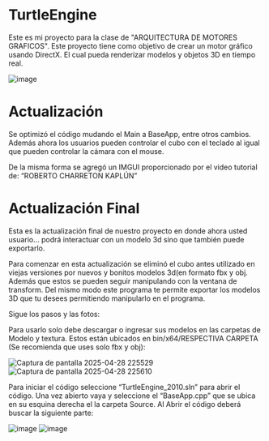 # TurtleEngine

Este es mi proyecto para la clase de "ARQUITECTURA DE MOTORES GRAFICOS".
Este proyecto tiene como objetivo de crear un motor gráfico usando DirectX. 
El cual pueda renderizar modelos y objetos 3D en tiempo real.

![image](https://github.com/user-attachments/assets/49763516-526d-4dc5-bc3a-528d877a41b5)

# Actualización

Se optimizó el código mudando el Main a BaseApp, entre otros cambios. Además ahora los usuarios pueden controlar el 
cubo con el teclado al igual que pueden controlar la cámara con el mouse.

De la misma forma se agregó un IMGUI proporcionado por el video tutorial de: “ROBERTO CHARRETON KAPLÚN”

# Actualización Final
Esta es la actualización final de nuestro proyecto en donde ahora usted usuario… podrá interactuar con un modelo 3d sino 
que también puede exportarlo.

Para comenzar en esta actualización se eliminó el cubo antes utilizado en viejas versiones por nuevos y bonitos modelos 
3d(en formato fbx y obj. Además que estos se pueden seguir manipulando con la ventana de transform. Del mismo modo este 
programa te permite exportar los modelos 3D que tu desees permitiendo manipularlo en el programa. 

Sigue los pasos y las fotos:

Para usarlo solo debe descargar o ingresar sus modelos en las carpetas de Modelo y textura. Estos están ubicados 
en bin/x64/RESPECTIVA CARPETA (Se recomienda que uses solo fbx y obj): 

![Captura de pantalla 2025-04-28 225529](https://github.com/user-attachments/assets/4a3e4e4d-50e9-4100-8906-9253c6b85a8d)
![Captura de pantalla 2025-04-28 225610](https://github.com/user-attachments/assets/c691a17e-f684-4c42-bc42-46abd45ac124)

Para iniciar el código seleccione “TurtleEngine_2010.sln” para abrir el código. Una vez abierto vaya y seleccione 
el “BaseApp.cpp” que se ubica en su esquina derecha el la carpeta Source. Al Abrir el código deberá buscar la 
siguiente parte:

![image](https://github.com/user-attachments/assets/f8ca4a96-adb4-4ef7-8cc1-ca927583f894)
![image](https://github.com/user-attachments/assets/20db9c7e-8a40-4e96-80e1-a7f1f86db065)



